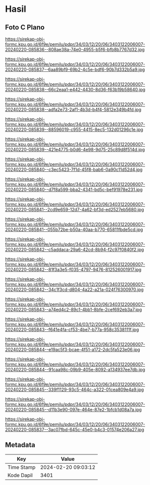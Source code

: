 # Hasil

## Foto C Plano

https://sirekap-obj-formc.kpu.go.id/6f9e/pemilu/pdpr/34/03/12/20/06/3403122006007-20240220-085836--808ae38a-74e0-4955-b5f6-bfb8b7767d32.jpg

https://sirekap-obj-formc.kpu.go.id/6f9e/pemilu/pdpr/34/03/12/20/06/3403122006007-20240220-085837--6aa89bf9-69b2-4c5e-bdf6-90b7d332b5a9.jpg

https://sirekap-obj-formc.kpu.go.id/6f9e/pemilu/pdpr/34/03/12/20/06/3403122006007-20240220-085838--66c2eaa1-e442-4430-8d36-f63b19b58640.jpg

https://sirekap-obj-formc.kpu.go.id/6f9e/pemilu/pdpr/34/03/12/20/06/3403122006007-20240220-085838--adfa2e73-2af1-4b3d-b4f4-5812e349b4fd.jpg

https://sirekap-obj-formc.kpu.go.id/6f9e/pemilu/pdpr/34/03/12/20/06/3403122006007-20240220-085839--88596019-c955-4415-8ec5-132d01296c1e.jpg

https://sirekap-obj-formc.kpu.go.id/6f9e/pemilu/pdpr/34/03/12/20/06/3403122006007-20240220-085839--421e4775-b0d6-4e98-9d75-25c89d8f514d.jpg

https://sirekap-obj-formc.kpu.go.id/6f9e/pemilu/pdpr/34/03/12/20/06/3403122006007-20240220-085840--c3ec5423-7f1d-45f8-bab6-0a90c11d52d4.jpg

https://sirekap-obj-formc.kpu.go.id/6f9e/pemilu/pdpr/34/03/12/20/06/3403122006007-20240220-085840--d7f8a599-bba2-4341-bd5c-bef91978e231.jpg

https://sirekap-obj-formc.kpu.go.id/6f9e/pemilu/pdpr/34/03/12/20/06/3403122006007-20240220-085841--2cd9e659-12d7-4a62-bf3d-ed2527eb5680.jpg

https://sirekap-obj-formc.kpu.go.id/6f9e/pemilu/pdpr/34/03/12/20/06/3403122006007-20240220-085841--055b72be-b50a-40aa-b770-65811fbde5cd.jpg

https://sirekap-obj-formc.kpu.go.id/6f9e/pemilu/pdpr/34/03/12/20/06/3403122006007-20240220-085842--c5addaca-29a6-42cd-8b94-f2c97f0840f2.jpg

https://sirekap-obj-formc.kpu.go.id/6f9e/pemilu/pdpr/34/03/12/20/06/3403122006007-20240220-085842--81f3a3e5-f035-4797-9476-812526001917.jpg

https://sirekap-obj-formc.kpu.go.id/6f9e/pemilu/pdpr/34/03/12/20/06/3403122006007-20240220-085842--34c1f3cd-d804-4a22-a21a-024f76300970.jpg

https://sirekap-obj-formc.kpu.go.id/6f9e/pemilu/pdpr/34/03/12/20/06/3403122006007-20240220-085843--a74ed4c2-89c1-4bb1-8bfe-2cef692eb3a7.jpg

https://sirekap-obj-formc.kpu.go.id/6f9e/pemilu/pdpr/34/03/12/20/06/3403122006007-20240220-085843--f641e4fa-cf53-4be7-b77a-958c3538111f.jpg

https://sirekap-obj-formc.kpu.go.id/6f9e/pemilu/pdpr/34/03/12/20/06/3403122006007-20240220-085844--e19ac5f3-bcae-4f51-a172-2dc5fa523e06.jpg

https://sirekap-obj-formc.kpu.go.id/6f9e/pemilu/pdpr/34/03/12/20/06/3403122006007-20240220-085844--91caa98c-09b9-405e-8092-a134937ee7db.jpg

https://sirekap-obj-formc.kpu.go.id/6f9e/pemilu/pdpr/34/03/12/20/06/3403122006007-20240220-085845--339f1129-93c5-464c-a322-01cea809e4a9.jpg

https://sirekap-obj-formc.kpu.go.id/6f9e/pemilu/pdpr/34/03/12/20/06/3403122006007-20240220-085845--d11b3e90-097e-464e-87e2-1bfcb1d08a7a.jpg

https://sirekap-obj-formc.kpu.go.id/6f9e/pemilu/pdpr/34/03/12/20/06/3403122006007-20240220-085837--3ac07fbd-645c-45e0-b4c3-01574e206a27.jpg


## Metadata

| Key        | Value               |
| ---------- | ------------------- |
| Time Stamp | 2024-02-20 09:03:12 |
| Kode Dapil | 3401                |



